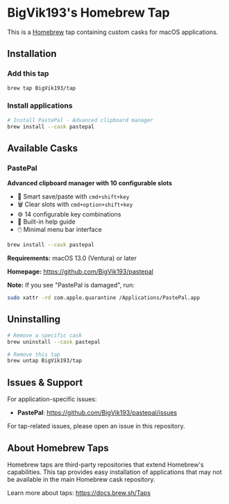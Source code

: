 # BigVik193's Homebrew Tap

This is a [Homebrew](https://brew.sh) tap containing custom casks for macOS applications.

## Installation

### Add this tap
```bash
brew tap BigVik193/tap
```

### Install applications
```bash
# Install PastePal - Advanced clipboard manager
brew install --cask pastepal
```

## Available Casks

### PastePal
**Advanced clipboard manager with 10 configurable slots**

- 🔄 Smart save/paste with `cmd+shift+key`
- 🗑️ Clear slots with `cmd+option+shift+key`  
- ⚙️ 14 configurable key combinations
- 📖 Built-in help guide
- 🖱️ Minimal menu bar interface

```bash
brew install --cask pastepal
```

**Requirements:** macOS 13.0 (Ventura) or later

**Homepage:** https://github.com/BigVik193/pastepal

**Note:** If you see "PastePal is damaged", run:
```bash
sudo xattr -rd com.apple.quarantine /Applications/PastePal.app
```

## Uninstalling

```bash
# Remove a specific cask
brew uninstall --cask pastepal

# Remove this tap
brew untap BigVik193/tap
```

## Issues & Support

For application-specific issues:
- **PastePal**: https://github.com/BigVik193/pastepal/issues

For tap-related issues, please open an issue in this repository.

## About Homebrew Taps

Homebrew taps are third-party repositories that extend Homebrew's capabilities. This tap provides easy installation of applications that may not be available in the main Homebrew cask repository.

Learn more about taps: https://docs.brew.sh/Taps